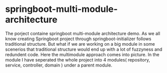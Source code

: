 # springboot-multi-module-architecture
The porject containe springboot multi-module architecture demo. As we all know creating Springboot project through springboot-initializer follows traditional structure. But what if we are working on a big module in some scenerios that traditional structure would end up with a lot of fuzzyness and redundent code. Here the multimodule approach comes into picture. In the module I have seperated the whole project into 4 modules( repository, service, controller, domain ) under a parent module.
